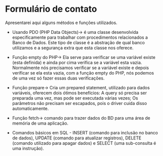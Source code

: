 # Formulário de contato
Apresentarei aqui alguns métodos e funções utilizados.

* Usando PDO (PHP Data Objects)-> é uma classe desenvolvida especificamente para trabalhar com procedimentos relacionados a Banco de Dados. Este tipo de classe é a abstração de qual banco utilizamos e a segurança extra que esta classe nos oferece.

* Função empty do PHP-> Ela serve para verificar se uma variável existe (esta definida) e ainda por cima verifica se a variável esta vazia.
Normalmente nós precisamos verificar se a variável existe e depois verificar se ela esta vazia, com a função empty do PHP, nós podemos de uma vez só fazer essas duas verificações.

* Função prepare-> Cria um prepared statement, utilizado para dados variáveis, oferecem dois ótimos benefícios:
A query só precisa ser preparada uma vez, mas pode ser executada várias vezes;
Os parâmetros não precisam ser escapados, pois o driver cuida disso automaticamente.

* Função fetch-> comando para trazer dados do BD para uma área de memória de uma aplicação.

* Comandos básicos em SQL - INSERT (comando para inclusão no banco de dados), UPDATE (comando para atualizar registros), DELETE (comando utilizado para apagar dados) e SELECT (uma sub-consulta é uma instrução). 


